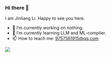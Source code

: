 ### Hi there 👋
I am Jinliang Li. Happy to see you here.
- 🔭 I’m currently working on nothing.
- 🌱 I’m currently learning LLM and ML-compiler.
- 📫 How to reach me: 9757561915@qq.com</p>
    
<a href=" ">
  <img src="https://github-readme-stats.vercel.app/api?username=wplf&show_icons=true&theme=tokyonight" />
</a >
<!-- <a href=" ">
 <img src="https://github-readme-stats.vercel.app/api/top-langs/?username=wplf" />
</a > -->

<!--
**wplf/wplf** is a ✨ _special_ ✨ repository because its `README.md` (this file) appears on your GitHub profile.
Here are some ideas to get you started:
-->
